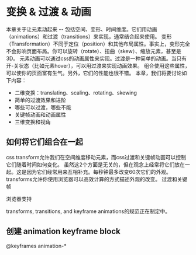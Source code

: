 # 变换 & 过渡 & 动画

本章关于让元素动起来 -- 包括空间、变形、时间维度。它们用动画（animations）和过渡（transitions）来实现，通常结合起来使用。
变形（Transformation）不同于定位（position）和其他布局属性。事实上，变形完全不会影响页面布局。你可以旋转（rotate）、扭曲（skew）、缩放元素，甚至是 3D。
元素动画可以通过css的动画属性来实现。过渡是一种简单的动画。当只有开-关状态（比如元素hover），可以用过渡来实现动画效果。
组合使用这些属性，可以使你的页面富有生气。另外，它们的性能也很不错。
本章，我们将要讨论如下内容：

+ 二维变换：translating、scaling、rotating、skewing
+ 简单的过渡效果和进阶
+ 哪些可以过渡，哪些不能
+ 关键帧动画和动画属性
+ 三维变换和视角

## 如何将它们组合在一起

css transform允许我们在空间维度移动元素，而css过渡和关键帧动画可以控制它们随着时间如何变化。
虽然这2个方面是无关的，但在观念上经常将它们放在一起。这是因为它们经常用来互相补充。每秒钟最多改变60次它们的外观。transforms允许你使用浏览器可以高效计算的方式描述外观的改变。
过渡和关键帧

浏览器支持

transforms, transitions, and keyframe animations的规范正在制定中。

## 创建 animation keyframe block

@keyframes
animation-*
